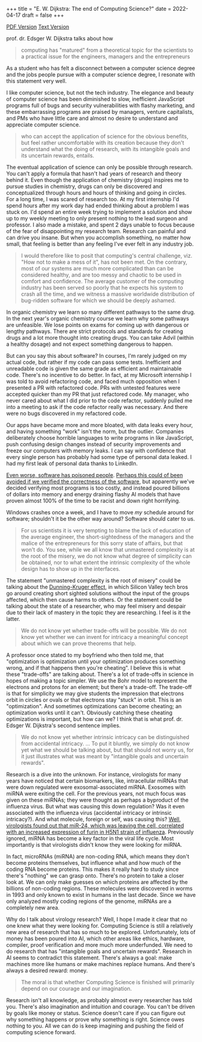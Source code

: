 +++
title = "E. W. Dijkstra: The end of Computing Science?"
date = 2022-04-17
draft = false
+++

[PDF Version](https://www.cs.utexas.edu/users/EWD/ewd13xx/EWD1304.PDF)
[Text Version](https://www.cs.utexas.edu/users/EWD/transcriptions/EWD13xx/EWD1304.html)

prof. dr. Edsger W. Dijkstra talks about how 

> computing has "matured" from a theoretical topic for the scientists to a practical issue for the engineers, managers and the entrepreneurs

As a student who has felt a disconnect between a computer science degree and the jobs people pursue with a computer science degree, I resonate with this statement very well. 

I like computer science, but not the tech industry. The elegance and beauty of computer science has been diminished to slow, inefficient JavaScript programs full of bugs and security vulnerabilities with flashy marketing, and these embarrassing programs are praised by managers, venture capitalists, and PMs who have little care and almost no desire to understand and appreciate computer science. 

> who can accept the application of science for the obvious benefits, but feel rather uncomfortable with its creation because they don't understand what the doing of research, with its intangible goals and its uncertain rewards, entails.

The eventual application of science can only be possible through research. You can't apply a formula that hasn't had years of research and theory behind it. Even though the application of chemistry (drugs) inspires me to pursue studies in chemistry, drugs can only be discovered and conceptualized through hours and hours of thinking and going in circles. For a long time, I was scared of research too. At my first internship I'd spend hours after my work day had ended thinking about a problem I was stuck on. I'd spend an entire week trying to implement a solution and show up to my weekly meeting to only present nothing to the lead surgeon and professor. I also made a mistake, and spent 2 days unable to focus because of the fear of disappointing my research team. Research can painful and can drive you insane. But when you accomplish something, no matter how small, that feeling is better than any feeling I've ever felt in any industry job.

> I would therefore like to posit that computing's central challenge, viz. "How not to make a mess of it", has not been met. On the contrary, most of our systems are much more complicated than can be considered healthy, and are too messy and chaotic to be used in comfort and confidence. The average customer of the computing industry has been served so poorly that he expects his system to crash all the time, and we witness a massive worldwide distribution of bug-ridden software for which we should be deeply ashamed.

In organic chemistry we learn so many different pathways to the same drug. In the next year's organic chemistry course we learn why some pathways are unfeasible. We lose points on exams for coming up with dangerous or lengthy pathways. There are strict protocols and standards for creating drugs and a lot more thought into creating drugs. You can take Advil (within a healthy dosage) and not expect something dangerous to happen. 

But can you say this about software? In courses, I'm rarely judged on my actual code, but rather if my code can pass some tests. Inefficient and unreadable code is given the same grade as efficient and maintainable code. There's no incentive to do better. In fact, at my Microsoft internship I was told to avoid refactoring code, and faced much opposition when I presented a PR with refactored code. PRs with untested features were accepted quicker than my PR that just refactored code. My manager, who never cared about what I did prior to the code refactor, suddenly pulled me into a meeting to ask if the code refactor really was necessary. And there were no bugs discovered in my refactored code.  

Our apps have became more and more bloated, with data leaks every hour, and having something "work" isn't the norm, but the outlier. Companies deliberately choose horrible languages to write programs in like JavaScript, push confusing design changes instead of security improvements and freeze our computers with memory leaks. I can say with confidence that every single person has probably had some type of personal data leaked. I had my first leak of personal data thanks to LinkedIn.

[Even worse, software has poisoned people](https://en.wikipedia.org/wiki/Therac-25). [Perhaps this could of been avoided if we verified the correctness of the software](https://homes.cs.washington.edu/~ztatlock/pubs/neutrons-pernsteiner-cav16.pdf), but apparently we've decided verifying most programs is too costly, and instead poured billions of dollars into memory and energy draining flashy AI models that have proven almost 100% of the time to be racist and down right horrifying.

Windows crashes once a week, and I have to move *my* schedule around for software; shouldn't it be the other way around? Software should cater to us. 

> For us scientists it is very tempting to blame the lack of education of the average engineer, the short-sightedness of the managers and the malice of the entrepreneurs for this sorry state of affairs, but that won't do. You see, while we all know that unmastered complexity is at the root of the misery, we do not know what degree of simplicity can be obtained, nor to what extent the intrinsic complexity of the whole design has to show up in the interfaces.

The statement "unmastered complexity is the root of misery" could be talking about the [Dunning-Kruger effect](https://www.britannica.com/science/Dunning-Kruger-effect), in which Silicon Valley tech bros go around creating short sighted solutions without the input of the groups affected, which then cause harms to others. Or the statement could be talking about the state of a researcher, who may feel misery and despair due to their lack of mastery in the topic they are researching. I feel is it the latter. 

> We do not know yet whether trade-offs will be possible. We do not know yet whether we can invent for intricacy a meaningful concept about which we can prove theorems that help. 

A professor once stated to my boyfriend who then told me, that "optimization is optimization until your optimization produces something wrong, and if that happens then you're cheating". I believe this is what these "trade-offs" are talking about. There's a lot of trade-offs in science in hopes of making a topic simpler. We use the Bohr model to represent the electrons and protons for an element; but there's a trade-off. The trade-off is that for simplicity we may give students the impression that electrons orbit in circles or ovals or that electrons stay "stuck" in orbit. This is an "optimization". And sometimes optimizations can become cheating; an optimization works until it can't. Obviously catching these cheating optimizations is important, but how can we? I think that is what prof. dr. Edsger W. Dijkstra's second sentence implies.

> We do not know yet whether intrinsic intricacy can be distinguished from accidental intricacy.  ... To put it bluntly, we simply do not know yet what we should be talking about, but that should not worry us, for it just illustrates what was meant by "intangible goals and uncertain rewards".

Research is a dive into the unknown. For instance, virologists for many years have noticed that certain biomarkers, like, intracellular miRNAs that were down regulated were exosomal-associated miRNA. Exosomes with miRNA were exiting the cell. For the previous years, not much focus was given on these miRNAs; they were thought as perhaps a byproduct of the influenza virus. But what was causing this down regulation? Was it even associated with the influenza virus (accidental intricacy or intrinsic intricacy?). And what molecule, foreign or self, was causing this? [Well, virologists found out that miR-24, which was leaving the cell, correlated with an increased expression of furin in H5N1 strain of influenza](https://pubmed.ncbi.nlm.nih.gov/25234642/). Previously ignored, miRNA has become a key factor in the viral life cycle. Most importantly is that virologists didn't know they were looking for miRNA. 

In fact, microRNAs (miRNA) are non-coding RNA, which means they don't become proteins themselves, but influence what and how much of the coding RNA become proteins. This makes it really hard to study since there's "nothing" we can grasp onto. There's no protein to take a closer look at. We can only make guesses on which proteins are affected by the billions of non-coding regions. These molecules were discovered in worms in 1993 and only known to exist in humans in the last decade. Since we have only analyzed mostly coding regions of the genome, miRNAs are a completely new area. 

Why do I talk about virology research? Well, I hope I made it clear that no one knew what they were looking for. Computing Science is still a relatively new area of research that has so much to be explored. Unfortunately, lots of money has been poured into AI, which other areas like ethics, hardware, compiler, proof verification and more much more underfunded. We need to do research that has "intangible goals and uncertain rewards". Research in AI seems to contradict this statement. There's always a goal: make machines more like humans or make machines replace humans. And there's always a desired reward: money. 

> The moral is that whether Computing Science is finished will primarily depend on our courage and our imagination.

Research isn't all knowledge, as probably almost every researcher has told you. There's also imagination and intuition and courage. You can't be driven by goals like money or status. Science doesn't care if you can figure out why something happens or prove why something is right. Science owes nothing to you. All we can do is keep imagining and pushing the field of computing science forward. 
